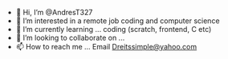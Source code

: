 - 👋 Hi, I’m @AndresT327
- 👀 I’m interested in a remote job coding and computer science
- 🌱 I’m currently learning ... coding (scratch, frontend, C etc)
- 💞️ I’m looking to collaborate on ...
- 📫 How to reach me ... Email Dreitssimple@yahoo.com

<!---
AndresT327/AndresT327 is a ✨ special ✨ repository because its `README.md` (this file) appears on your GitHub profile.
You can click the Preview link to take a look at your changes.
--->
